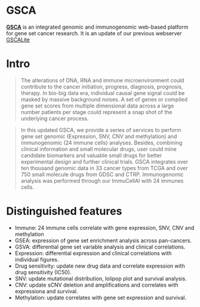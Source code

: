# GSCA

[**GSCA**](http://bioinfo.life.hust.edu.cn/GSCA) is an integrated genomic and immunogenomic web-based platform for gene set cancer research. It is an update of our previous webserver [GSCALite](http://bioinfo.life.hust.edu.cn/web/GSCALite/)

# Intro

> The alterations of DNA, RNA and immune microenvironment could contribute to the cancer initiation, progress, diagnosis, prognosis, therapy. In bio-big data era, individual causal gene signal could be masked by massive background noises. A set of genes or compiled gene set scores from multiple dimensional data across a large number patients per stage could represent a snap shot of the underlying cancer process.

> In this updated GSCA, we provide a series of services to perform gene set genomic (Expression, SNV, CNV and methylation) and immunogenomic (24 immune cells) analyses. Besides, combining clinical information and small molecular drugs, user could mine candidate biomarkers and valuable small drugs for better experimental design and further clinical trials. GSCA integrates over ten thousand genomic data in 33 cancer types from TCGA and over 750 small molecule drugs from GDSC and CTRP. Immunogenomic analysis was performed through our ImmuCellAI with 24 immunes cells.


# Distinguished features

- Immune: 24 immune cells correlate with gene expression, SNV, CNV and methylation
- GSEA: expression of gene set enrichment analysis across pan-cancers.
- GSVA: differential gene set variable analysis and clinical correlations.
- Expression: differential expression and clinical correlations with individual figures.
- Drug sensitivity: update new drug data and correlate expression with drug sensitivity (IC50).
- SNV: update mutational distribution, lolipop plot and survival analysis.
- CNV: update sCNV deletion and amplifications and correlates with expressiona and survival.
- Methylation: update correlates with gene set expression and survival.
